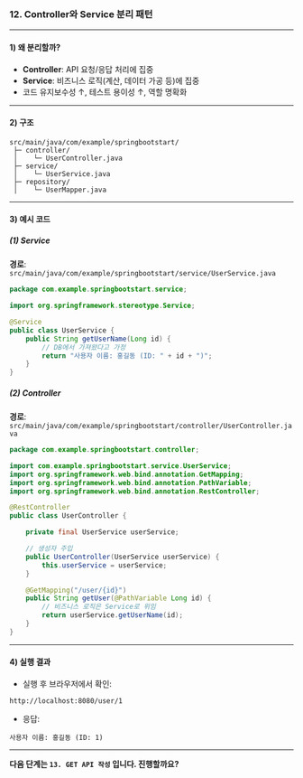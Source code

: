 ### 12. Controller와 Service 분리 패턴

---

#### 1) **왜 분리할까?**

* **Controller**: API 요청/응답 처리에 집중
* **Service**: 비즈니스 로직(계산, 데이터 가공 등)에 집중
* 코드 유지보수성 ↑, 테스트 용이성 ↑, 역할 명확화

---

#### 2) **구조**

```
src/main/java/com/example/springbootstart/
 ├─ controller/
 │    └─ UserController.java
 ├─ service/
 │    └─ UserService.java
 ├─ repository/
 │    └─ UserMapper.java
```

---

#### 3) **예시 코드**

##### (1) **Service**

**경로**: `src/main/java/com/example/springbootstart/service/UserService.java`

```java
package com.example.springbootstart.service;

import org.springframework.stereotype.Service;

@Service
public class UserService {
    public String getUserName(Long id) {
        // DB에서 가져왔다고 가정
        return "사용자 이름: 홍길동 (ID: " + id + ")";
    }
}
```

##### (2) **Controller**

**경로**: `src/main/java/com/example/springbootstart/controller/UserController.java`

```java
package com.example.springbootstart.controller;

import com.example.springbootstart.service.UserService;
import org.springframework.web.bind.annotation.GetMapping;
import org.springframework.web.bind.annotation.PathVariable;
import org.springframework.web.bind.annotation.RestController;

@RestController
public class UserController {

    private final UserService userService;

    // 생성자 주입
    public UserController(UserService userService) {
        this.userService = userService;
    }

    @GetMapping("/user/{id}")
    public String getUser(@PathVariable Long id) {
        // 비즈니스 로직은 Service로 위임
        return userService.getUserName(id);
    }
}
```

---

#### 4) **실행 결과**

* 실행 후 브라우저에서 확인:

```
http://localhost:8080/user/1
```

* 응답:

```
사용자 이름: 홍길동 (ID: 1)
```

---

**다음 단계는 `13. GET API 작성` 입니다. 진행할까요?**
